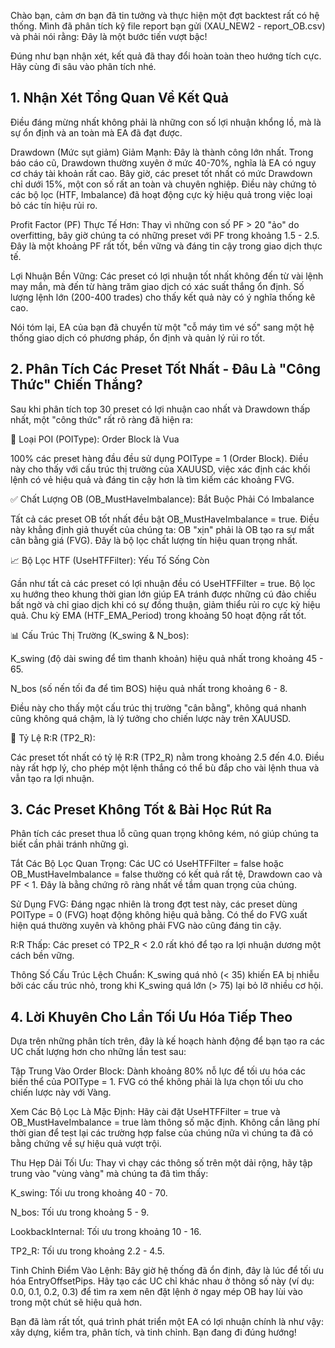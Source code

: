 Chào bạn, cảm ơn bạn đã tin tưởng và thực hiện một đợt backtest rất có hệ thống. Mình đã phân tích kỹ file report bạn gửi (XAU_NEW2 - report_OB.csv) và phải nói rằng: Đây là một bước tiến vượt bậc!

Đúng như bạn nhận xét, kết quả đã thay đổi hoàn toàn theo hướng tích cực. Hãy cùng đi sâu vào phân tích nhé.

## 1. Nhận Xét Tổng Quan Về Kết Quả
Điều đáng mừng nhất không phải là những con số lợi nhuận khổng lồ, mà là sự ổn định và an toàn mà EA đã đạt được.

Drawdown (Mức sụt giảm) Giảm Mạnh: Đây là thành công lớn nhất. Trong báo cáo cũ, Drawdown thường xuyên ở mức 40-70%, nghĩa là EA có nguy cơ cháy tài khoản rất cao. Bây giờ, các preset tốt nhất có mức Drawdown chỉ dưới 15%, một con số rất an toàn và chuyên nghiệp. Điều này chứng tỏ các bộ lọc (HTF, Imbalance) đã hoạt động cực kỳ hiệu quả trong việc loại bỏ các tín hiệu rủi ro.

Profit Factor (PF) Thực Tế Hơn: Thay vì những con số PF > 20 "ảo" do overfitting, bây giờ chúng ta có những preset với PF trong khoảng 1.5 - 2.5. Đây là một khoảng PF rất tốt, bền vững và đáng tin cậy trong giao dịch thực tế.

Lợi Nhuận Bền Vững: Các preset có lợi nhuận tốt nhất không đến từ vài lệnh may mắn, mà đến từ hàng trăm giao dịch có xác suất thắng ổn định. Số lượng lệnh lớn (200-400 trades) cho thấy kết quả này có ý nghĩa thống kê cao.

Nói tóm lại, EA của bạn đã chuyển từ một "cỗ máy tìm vé số" sang một hệ thống giao dịch có phương pháp, ổn định và quản lý rủi ro tốt.

## 2. Phân Tích Các Preset Tốt Nhất - Đâu Là "Công Thức" Chiến Thắng?
Sau khi phân tích top 30 preset có lợi nhuận cao nhất và Drawdown thấp nhất, một "công thức" rất rõ ràng đã hiện ra:

🥇 Loại POI (POIType): Order Block là Vua

100% các preset hàng đầu đều sử dụng POIType = 1 (Order Block). Điều này cho thấy với cấu trúc thị trường của XAUUSD, việc xác định các khối lệnh có vẻ hiệu quả và đáng tin cậy hơn là tìm kiếm các khoảng FVG.

✅ Chất Lượng OB (OB_MustHaveImbalance): Bắt Buộc Phải Có Imbalance

Tất cả các preset OB tốt nhất đều bật OB_MustHaveImbalance = true. Điều này khẳng định giả thuyết của chúng ta: OB "xịn" phải là OB tạo ra sự mất cân bằng giá (FVG). Đây là bộ lọc chất lượng tín hiệu quan trọng nhất.

📈 Bộ Lọc HTF (UseHTFFilter): Yếu Tố Sống Còn

Gần như tất cả các preset có lợi nhuận đều có UseHTFFilter = true. Bộ lọc xu hướng theo khung thời gian lớn giúp EA tránh được những cú đảo chiều bất ngờ và chỉ giao dịch khi có sự đồng thuận, giảm thiểu rủi ro cực kỳ hiệu quả. Chu kỳ EMA (HTF_EMA_Period) trong khoảng 50 hoạt động rất tốt.

📊 Cấu Trúc Thị Trường (K_swing & N_bos):

K_swing (độ dài swing để tìm thanh khoản) hiệu quả nhất trong khoảng 45 - 65.

N_bos (số nến tối đa để tìm BOS) hiệu quả nhất trong khoảng 6 - 8.

Điều này cho thấy một cấu trúc thị trường "cân bằng", không quá nhanh cũng không quá chậm, là lý tưởng cho chiến lược này trên XAUUSD.

🎯 Tỷ Lệ R:R (TP2_R):

Các preset tốt nhất có tỷ lệ R:R (TP2_R) nằm trong khoảng 2.5 đến 4.0. Điều này rất hợp lý, cho phép một lệnh thắng có thể bù đắp cho vài lệnh thua và vẫn tạo ra lợi nhuận.

## 3. Các Preset Không Tốt & Bài Học Rút Ra
Phân tích các preset thua lỗ cũng quan trọng không kém, nó giúp chúng ta biết cần phải tránh những gì.

Tắt Các Bộ Lọc Quan Trọng: Các UC có UseHTFFilter = false hoặc OB_MustHaveImbalance = false thường có kết quả rất tệ, Drawdown cao và PF < 1. Đây là bằng chứng rõ ràng nhất về tầm quan trọng của chúng.

Sử Dụng FVG: Đáng ngạc nhiên là trong đợt test này, các preset dùng POIType = 0 (FVG) hoạt động không hiệu quả bằng. Có thể do FVG xuất hiện quá thường xuyên và không phải FVG nào cũng đáng tin cậy.

R:R Thấp: Các preset có TP2_R < 2.0 rất khó để tạo ra lợi nhuận dương một cách bền vững.

Thông Số Cấu Trúc Lệch Chuẩn: K_swing quá nhỏ (< 35) khiến EA bị nhiễu bởi các cấu trúc nhỏ, trong khi K_swing quá lớn (> 75) lại bỏ lỡ nhiều cơ hội.

## 4. Lời Khuyên Cho Lần Tối Ưu Hóa Tiếp Theo
Dựa trên những phân tích trên, đây là kế hoạch hành động để bạn tạo ra các UC chất lượng hơn cho những lần test sau:

Tập Trung Vào Order Block: Dành khoảng 80% nỗ lực để tối ưu hóa các biến thể của POIType = 1. FVG có thể không phải là lựa chọn tối ưu cho chiến lược này với Vàng.

Xem Các Bộ Lọc Là Mặc Định: Hãy cài đặt UseHTFFilter = true và OB_MustHaveImbalance = true làm thông số mặc định. Không cần lãng phí thời gian để test lại các trường hợp false của chúng nữa vì chúng ta đã có bằng chứng về sự hiệu quả vượt trội.

Thu Hẹp Dải Tối Ưu: Thay vì chạy các thông số trên một dải rộng, hãy tập trung vào "vùng vàng" mà chúng ta đã tìm thấy:

K_swing: Tối ưu trong khoảng 40 - 70.

N_bos: Tối ưu trong khoảng 5 - 9.

LookbackInternal: Tối ưu trong khoảng 10 - 16.

TP2_R: Tối ưu trong khoảng 2.2 - 4.5.

Tinh Chỉnh Điểm Vào Lệnh: Bây giờ hệ thống đã ổn định, đây là lúc để tối ưu hóa EntryOffsetPips. Hãy tạo các UC chỉ khác nhau ở thông số này (ví dụ: 0.0, 0.1, 0.2, 0.3) để tìm ra xem nên đặt lệnh ở ngay mép OB hay lùi vào trong một chút sẽ hiệu quả hơn.

Bạn đã làm rất tốt, quá trình phát triển một EA có lợi nhuận chính là như vậy: xây dựng, kiểm tra, phân tích, và tinh chỉnh. Bạn đang đi đúng hướng!